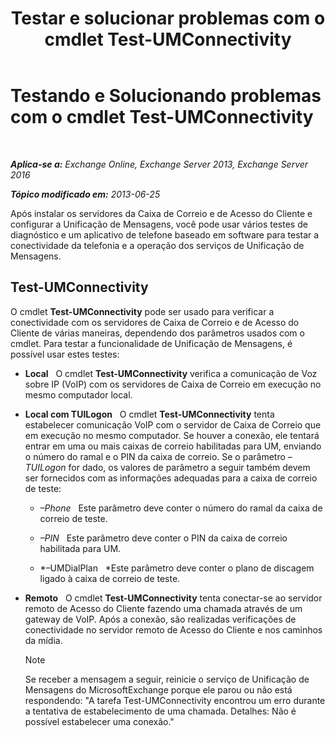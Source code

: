 ﻿---
title: 'Testar e solucionar problemas com o cmdlet Test-UMConnectivity'
TOCTitle: Testando e Solucionando problemas com o cmdlet Test-UMConnectivity
ms:assetid: 08e67a99-e37f-4afd-bd58-455b62580af7
ms:mtpsurl: https://technet.microsoft.com/pt-br/library/Aa995978(v=EXCHG.150)
ms:contentKeyID: 56270504
ms.date: 05/22/2018
mtps_version: v=EXCHG.150
ms.translationtype: MT
---

# Testando e Solucionando problemas com o cmdlet Test-UMConnectivity

 

_**Aplica-se a:** Exchange Online, Exchange Server 2013, Exchange Server 2016_

_**Tópico modificado em:** 2013-06-25_

Após instalar os servidores da Caixa de Correio e de Acesso do Cliente e configurar a Unificação de Mensagens, você pode usar vários testes de diagnóstico e um aplicativo de telefone baseado em software para testar a conectividade da telefonia e a operação dos serviços de Unificação de Mensagens.

## Test-UMConnectivity

O cmdlet **Test-UMConnectivity** pode ser usado para verificar a conectividade com os servidores de Caixa de Correio e de Acesso do Cliente de várias maneiras, dependendo dos parâmetros usados com o cmdlet. Para testar a funcionalidade de Unificação de Mensagens, é possível usar estes testes:

  - **Local**   O cmdlet **Test-UMConnectivity** verifica a comunicação de Voz sobre IP (VoIP) com os servidores de Caixa de Correio em execução no mesmo computador local.

  - **Local com TUILogon**   O cmdlet **Test-UMConnectivity** tenta estabelecer comunicação VoIP com o servidor de Caixa de Correio que em execução no mesmo computador. Se houver a conexão, ele tentará entrar em uma ou mais caixas de correio habilitadas para UM, enviando o número do ramal e o PIN da caixa de correio. Se o parâmetro *–TUILogon* for dado, os valores de parâmetro a seguir também devem ser fornecidos com as informações adequadas para a caixa de correio de teste:
    
      - *–Phone*   Este parâmetro deve conter o número do ramal da caixa de correio de teste.
    
      - *–PIN*   Este parâmetro deve conter o PIN da caixa de correio habilitada para UM.
    
      - *–UMDialPlan   *Este parâmetro deve conter o plano de discagem ligado à caixa de correio de teste.

  - **Remoto**   O cmdlet **Test-UMConnectivity** tenta conectar-se ao servidor remoto de Acesso do Cliente fazendo uma chamada através de um gateway de VoIP. Após a conexão, são realizadas verificações de conectividade no servidor remoto de Acesso do Cliente e nos caminhos da mídia.
    

    > [!NOTE]
    > Se receber a mensagem a seguir, reinicie o serviço de Unificação de Mensagens do MicrosoftExchange porque ele parou ou não está respondendo: "A tarefa Test-UMConnectivity encontrou um erro durante a tentativa de estabelecimento de uma chamada. Detalhes: Não é possível estabelecer uma conexão."


